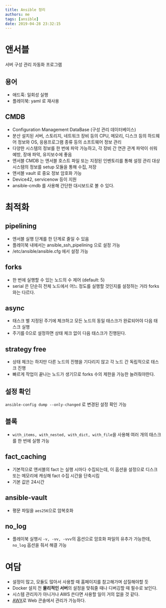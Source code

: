 ```yaml
---
title: Ansible 정리
authors: me
tags: [ansible]
date: 2019-04-28 23:32:15
---
```


# 앤서블

서버 구성 관리 자동화 프로그램

## 용어

- 애드훅: 일회성 실행
- 플레이북: yaml 로 재사용

## CMDB

- Configuration Management DataBase (구성 관리 데이터베이스)
- 분산 설치된 서버, 스토리지, 네트워크 장비 등의 CPU, 메모리, 디스크 등의 하드웨어 정보와 OS, 응용프로그램 종류 등의 소프트웨어 정보 관리
- 다양한 시스템의 정보를 한 번에 파악 가능하고, 각 장비 간 연관 관계 파악이 쉬워 예방, 장애 파악, 유지보수에 좋음
- 앤서블 CMDB 는 앤서블 호스트 파일 또는 지정된 인벤토리를 통해 설정 관리 대상 시스템의 정보를 setup 모듈을 통해 수집, 저장
- 앤서블 vault 로 중요 정보 암호화 가능
- Device42, servicenow 등이 지원
- ansible-cmdb 를 사용해 간단한 대시보드로 볼 수 있다.

# 최적화

## pipelining

- 앤서블 실행 단계를 한 단계로 줄일 수 있음
- 플레이북 내에서는 ansible_ssh_pipelining 으로 설정 가능
- /etc/ansible/ansible.cfg 에서 설정 가능

## forks

- 한 번에 실행할 수 있는 노드의 수 제어 (default: 5)
- serial 은 단순히 전체 노드에서 어느 정도를 실행할 것인지를 설정하는 거라 forks 와는 다르다.

## async

- 태스크 별 지정된 주기에 체크하고 모든 노드의 동일 태스크가 완료되어야 다음 태스크 실행
- 주기를 0으로 설정하면 상태 체크 없이 다음 태스크가 진행된다.

## strategy free

- 상태 체크는 하지만 다른 노드의 진행을 기다리지 않고 각 노드 간 독립적으로 태스크 진행
- 빠르게 작업이 끝나는 노드가 생기므로 forks 수의 제한을 가능한 늘려줘야한다.

## 설정 확인

`ansible-config dump --only-changed` 로 변경된 설정 확인 가능

## 블록

- `with_items, with_nested, with_dict, with_file`을 사용해 여러 개의 태스크를 한 번에 실행 가능

## fact_caching

- 기본적으로 앤서블의 fact 는 실행 시마다 수집되는데, 이 옵션을 설정으로 디스크 또는 메모리에 캐싱해 fact 수집 시간을 단축시킴
- 기본 값은 24시간

## ansible-vault

- 평문 파일을 `aes256`으로 암복호화

## no_log

- 플레이북 실행시 `-v, -vv, -vvv`의 옵션으로 암호화 파일의 유추가 가능한데, `no_log` 옵션을 줘서 해결 가능

# 여담

- 설정이 많고, 모듈도 많아서 사용할 때 홈페이지를 참고해가며 삽질해야할 듯
- Docker 설치 전 **물리적인 서버**의 설정을 맞춰줄 때나 디버깅할 때 필수로 보인다.
- 시스템 관리자가 아니거나 AWS 쓴다면 사용할 일이 거의 없을 것 같다.
- [AWX](https://github.com/ansible/awx)로 Web 콘솔에서 관리가 가능하다.
